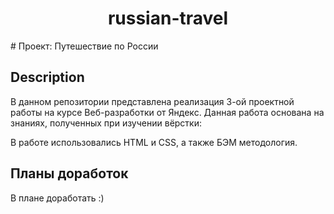 <h1 align="center">russian-travel</h1>
# Проект: Путешествие по России

## Description

В данном репозитории представлена реализация 3-ой проектной работы на курсе Веб-разработки от Яндекс.
Данная работа основана на знаниях, полученных при изучении вёрстки:


В работе использовались HTML и CSS, а также БЭМ методология.


## Планы доработок

В плане доработать :)

